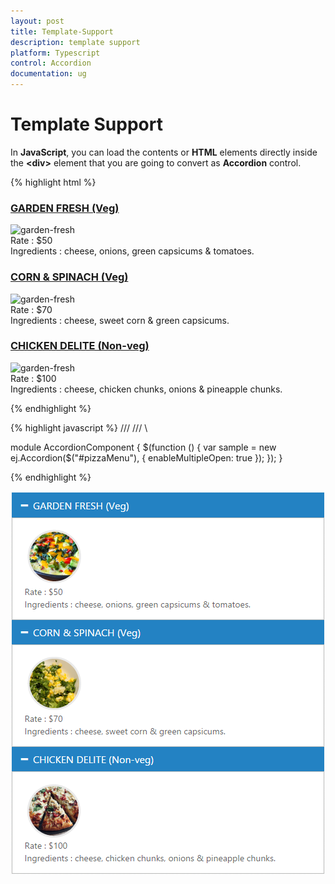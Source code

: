 ```yaml
---
layout: post
title: Template-Support
description: template support
platform: Typescript
control: Accordion 
documentation: ug
---
```


# Template Support

In **JavaScript**, you can load the contents or **HTML** elements directly inside the **&lt;div&gt;** element that you are going to convert as **Accordion** control.

{% highlight html %}

   
<div id="pizzaMenu" style="width: 500px">
    <h3>
        <a href="#">GARDEN FRESH (Veg)</a>
    </h3>
    <div>
        <img src="~/Content/accordion/garden-veggie.png" alt="garden-fresh" />
        <div class="ingredients">
            Rate    : $50
            <br />
            Ingredients : cheese, onions, green capsicums & tomatoes.
        </div>
    </div>
    <h3>
        <a href="#">CORN & SPINACH (Veg)</a>
    </h3>
    <div>
        <img src="~/Content/accordion/corn-and-spinach-05.png" alt="garden-fresh" />
        <div class="ingredients">
            Rate    : $70
            <br />
            Ingredients : cheese, sweet corn & green capsicums.
        </div>
    </div>
    <h3>
        <a href="#">CHICKEN DELITE (Non-veg)</a>
    </h3>
    <div>
        <img src="~/Content/accordion/chicken-delite.png" alt="garden-fresh" />
        <div class="ingredients">
            Rate    : $100
            <br />
            Ingredients : cheese, chicken chunks, onions & pineapple chunks.
        </div>
    </div>
</div>

{% endhighlight %}

{% highlight javascript %}
/// <reference path="../tsfiles/jquery.d.ts" />
/// <reference path="../tsfiles/ej.web.all.d.ts" />\

module AccordionComponent {
    $(function () {
        var sample = new ej.Accordion($("#pizzaMenu"), {
         enableMultipleOpen: true
     });
  });
}  

{% endhighlight %}



![](Template-Support_images/Template-Support_img1.png)

